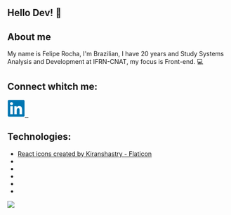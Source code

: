 ## Hello Dev! 👋
## About me
My name is Felipe Rocha, I'm Brazilian, I have 20 years and Study Systems Analysis and Development at IFRN-CNAT, my focus is Front-end. 💻
## Connect whitch me:
<a href="https://www.linkedin.com/in/felipe-rocha-2704051b6/">    <img width="40" src="https://raw.githubusercontent.com/devicons/devicon/master/icons/linkedin/linkedin-original.svg" alt="">
</a>
<a href="https://www.instagram.com/programmingtheworld.py/"> <img width="40" src="https://th.bing.com/th/id/R1c4afc1e38fa2de56562b3582742d1bb?rik=XGf13%2bPqzH%2biWg&pid=ImgRaw" alt=""> </a>
<a href="https://www.youtube.com/channel/UCfePZXbzrkqg3xBsyDCMfzw"> <img width="40" src="https://th.bing.com/th/id/R77208524214ac2b0b957bf7afa4f7f04?rik=4Zd7%2bVoFAOwZEQ&pid=ImgRaw" alt=""> </a>

## Technologies:
<ul> <li><a href="https://www.flaticon.com/free-icons/react" title="react icons">React icons created by Kiranshastry - Flaticon</a></li> <li><img width="40" src="https://3.bp.blogspot.com/-oRSUw_TmO9o/XIb61m88fcI/AAAAAAAAIq0/vnxl2zzsXEQsnHI2fH4GjKu_ZT0urRo4wCK4BGAYYCw/s1600/icon%2Bcss%2B3.png" alt=""> </li> <li><img width="40" src="https://image.flaticon.com/icons/png/512/919/919852.png" alt=""> </li> <li><img width="40" src="https://i.pinimg.com/originals/13/a8/94/13a89487b6a28c9fd6fee57cf6bc5e2c.png" alt=""></li> <li><img width="40" src="https://encrypted-tbn0.gstatic.com/images?q=tbn:ANd9GcQiXQkqjZJ6NHpMb1tr2oRYFlY1dfJsnexTAaeZaRsM13qKX_O5ZJ_qly1BKrA_r8_cxbo&usqp=CAU" alt=""> </li> <li><img width="40" src="https://img2.gratispng.com/20180810/fvl/kisspng-javascript-comment-html-logo-international-confere-amp-quot-need-page-amp-quot-5b6d61dfbbdf29.2420070415338951357695.jpg" alt=""> </li> </ul>

<img src="https://github-readme-stats.vercel.app/api?username=iampawan&&show_icons=true&title_color=ffffff&icon_color=bb2acf&text_color=daf7dc&bg_color=151515">
